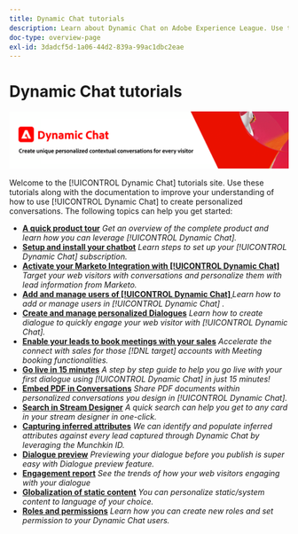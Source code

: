 ```yaml
---
title: Dynamic Chat tutorials
description: Learn about Dynamic Chat on Adobe Experience League. Use these tutorials along with the documentation to improve your understanding of how to use Dynamic Chat to create personalized conversations.
doc-type: overview-page
exl-id: 3dadcf5d-1a06-44d2-839a-99ac1dbc2eae
---
```

# Dynamic Chat tutorials

![](assets/dynamic-chat-header.png)

Welcome to the [!UICONTROL Dynamic Chat]  tutorials site. Use these tutorials along with the documentation to improve your understanding of how to use [!UICONTROL Dynamic Chat]  to create personalized conversations. The following topics can help you get started:

* **[A quick product tour](product-tour.md)**
    *Get an overview of the complete product and learn how you can leverage [!UICONTROL Dynamic Chat].*
* **[Setup and install your chatbot](setup.md)**
    *Learn steps to set up your [!UICONTROL Dynamic Chat]  subscription.*
* **[Activate your Marketo Integration with [!UICONTROL Dynamic Chat] ](marketo-integration.md)**
    *Target your web visitors with conversations and personalize them with lead information from Marketo.*
* **[Add and manage users of [!UICONTROL Dynamic Chat] ](user-management.md)**
    *Learn how to add or manage users in [!UICONTROL Dynamic Chat] .*
* **[Create and manage personalized Dialogues](dialogue-management.md)**
    *Learn how to create dialogue to quickly engage your web visitor with [!UICONTROL Dynamic Chat].*
* **[Enable your leads to book meetings with your sales](meeting-booking.md)**
   *Accelerate the connect with sales for those [!DNL target] accounts with Meeting booking functionalities.*
* **[Go live in 15 minutes](go-live-in-15-minutes.md)**
    *A step by step guide to help you go live with your first dialogue using [!UICONTROL Dynamic Chat]  in just 15 minutes!*
* **[Embed PDF in Conversations](document-cloud-integration.md)**
    *Share PDF documents within personalized conversations you design in [!UICONTROL Dynamic Chat].*
* **[Search in Stream Designer](search-in-stream-designer.md)**
    *A quick search can help you get to any card in your stream designer in one-click.*
* **[Capturing inferred attributes](capture-inferred-attributes.md)**
    *We can identify and populate inferred attributes against every lead captured through Dynamic Chat by leveraging the Munchkin ID.*
* **[Dialogue preview](dialogue-preview.md)**
    *Previewing your dialogue before you publish is super easy with Dialogue preview feature.*
* **[Engagement report](engagement-report.md)**
    *See the trends of how your web visitors engaging with your dialogue*
* **[Globalization of static content](globalization-of-static-content.md)**
    *You can personalize static/system content to language of your choice.*
* **[Roles and permissions](roles-and-permissions.md)**
    *Learn how you can create new roles and set permission to your Dynamic Chat users.*

